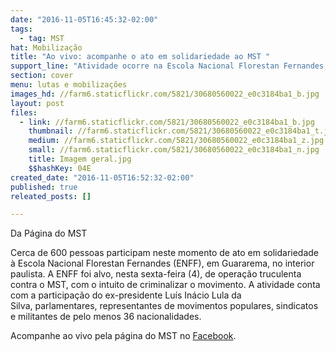 ```yaml
---
date: "2016-11-05T16:45:32-02:00"
tags:
  - tag: MST
hat: Mobilização
title: "Ao vivo: acompanhe o ato em solidariedade ao MST "
support_line: "Atividade ocorre na Escola Nacional Florestan Fernandes, em Guararema (SP), que foi um dos alvos da ação policial truculenta com intuito de criminalizar o movimento"
section: cover
menu: lutas e mobilizações
images_hd: //farm6.staticflickr.com/5821/30680560022_e0c3184ba1_b.jpg
layout: post
files:
  - link: //farm6.staticflickr.com/5821/30680560022_e0c3184ba1_b.jpg
    thumbnail: //farm6.staticflickr.com/5821/30680560022_e0c3184ba1_t.jpg
    medium: //farm6.staticflickr.com/5821/30680560022_e0c3184ba1_z.jpg
    small: //farm6.staticflickr.com/5821/30680560022_e0c3184ba1_n.jpg
    title: Imagem geral.jpg
    $$hashKey: 04E
created_date: "2016-11-05T16:52:32-02:00"
published: true
releated_posts: []

---
```

<p>Da P&aacute;gina do MST</p>

<p>Cerca de 600 pessoas participam neste momento de ato em solidariedade &agrave; Escola Nacional Florestan Fernandes (ENFF), em Guararema, no interior paulista. A ENFF foi alvo, nesta sexta-feira (4), de opera&ccedil;&atilde;o truculenta contra o MST, com o intuito de criminalizar o movimento. A atividade conta com a participa&ccedil;&atilde;o do ex-presidente Lu&iacute;s In&aacute;cio Lula da Silva,&nbsp;parlamentares, representantes de movimentos populares, sindicatos e militantes de pelo menos 36 nacionalidades.</p>

<p>Acompanhe ao vivo pela p&aacute;gina do MST no <a href="https://web.facebook.com/MovimentoSemTerra/videos/1297272610345450/">Facebook</a>.</p>

<p>&nbsp;</p>
